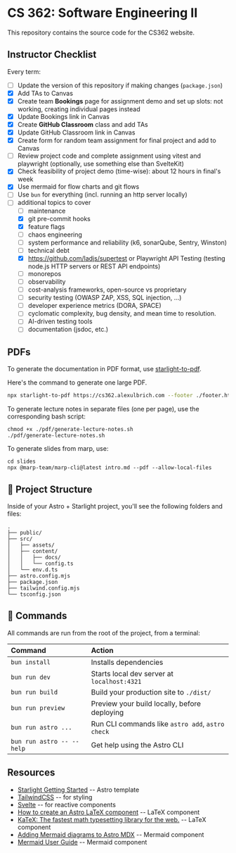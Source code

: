 # CS 362: Software Engineering II

This repository contains the source code for the CS362 website.

## Instructor Checklist

Every term:

- [ ] Update the version of this repository if making changes (`package.json`)
- [x] Add TAs to Canvas
- [x] Create team **Bookings** page for assignment demo and set up slots: not working, creating individual pages instead
- [x] Update Bookings link in Canvas
- [x] Create **GitHub Classroom** class and add TAs
- [x] Update GitHub Classroom link in Canvas
- [x] Create form for random team assignment for final project and add to Canvas
- [ ] Review project code and complete assignment using vitest and playwright (optionally, use something else than SvelteKit)
- [x] Check feasibility of project demo (time-wise): about 12 hours in final's week
- [x] Use mermaid for flow charts and git flows
- [ ] Use `bun` for everything (incl. running an http server locally)
- [ ] additional topics to cover
  - [ ] maintenance
  - [x] git pre-commit hooks
  - [x] feature flags
  - [ ] chaos engineering
  - [ ] system performance and reliability (k6, sonarQube, Sentry, Winston)
  - [ ] technical debt
  - [x] https://github.com/ladjs/supertest or Playwright API Testing (testing node.js HTTP servers or REST API endpoints)
  - [ ] monorepos
  - [ ] observability
  - [ ] cost-analysis frameworks, open-source vs proprietary
  - [ ] security testing (OWASP ZAP, XSS, SQL injection, ...)
  - [ ] developer experience metrics (DORA, SPACE)
  - [ ] cyclomatic complexity, bug density, and mean time to resolution.
  - [ ] AI-driven testing tools
  - [ ] documentation (jsdoc, etc.)

## PDFs

To generate the documentation in PDF format, use [starlight-to-pdf](https://github.com/Linkerin/starlight-to-pdf).

Here's the command to generate one large PDF.

```bash
npx starlight-to-pdf https://cs362.alexulbrich.com --footer ./footer.html --header ./header.html --filename cs362.pdf --no-contents --margins '2cm 1cm 2cm 1cm'
```

To generate lecture notes in separate files (one per page), use the corresponding bash script:

```shell
chmod +x ./pdf/generate-lecture-notes.sh
./pdf/generate-lecture-notes.sh
```

To generate slides from marp, use:

```shell
cd slides
npx @marp-team/marp-cli@latest intro.md --pdf --allow-local-files
```

## 🚀 Project Structure

Inside of your Astro + Starlight project, you'll see the following folders and files:

```text
.
├── public/
├── src/
│   ├── assets/
│   ├── content/
│   │   ├── docs/
│   │   └── config.ts
│   └── env.d.ts
├── astro.config.mjs
├── package.json
├── tailwind.config.mjs
└── tsconfig.json
```

## 🧞 Commands

All commands are run from the root of the project, from a terminal:

| Command                   | Action                                           |
| :------------------------ | :----------------------------------------------- |
| `bun install`             | Installs dependencies                            |
| `bun run dev`             | Starts local dev server at `localhost:4321`      |
| `bun run build`           | Build your production site to `./dist/`          |
| `bun run preview`         | Preview your build locally, before deploying     |
| `bun run astro ...`       | Run CLI commands like `astro add`, `astro check` |
| `bun run astro -- --help` | Get help using the Astro CLI                     |

## Resources

- [Starlight Getting Started](https://starlight.astro.build/getting-started/) -- Astro template
- [TailwindCSS](https://tailwindcss.com/) -- for styling
- [Svelte](https://svelte.dev/docs/svelte/overview) -- for reactive components
- [How to create an Astro LaTeX component](https://danidiaztech.com/create-astro-latex-component/) -- LaTeX component
- [KaTeX: The fastest math typesetting library for the web.](https://katex.org/) -- LaTeX component
- [Adding Mermaid diagrams to Astro MDX](https://xkonti.tech/blog/astro-mermaid-mdx/) -- Mermaid component
- [Mermaid User Guide](https://mermaid.js.org/intro/getting-started.html) -- Mermaid component
